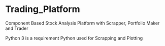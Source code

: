 # Trading_Platform
Component Based Stock Analysis Platform with Scrapper, Portfolio Maker and Trader

Python 3 is a requirement
Python used for Scrapping and Plotting
